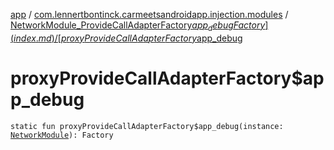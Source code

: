 [app](../../index.md) / [com.lennertbontinck.carmeetsandroidapp.injection.modules](../index.md) / [NetworkModule_ProvideCallAdapterFactory$app_debugFactory](index.md) / [proxyProvideCallAdapterFactory$app_debug](./proxy-provide-call-adapter-factory$app_debug.md)

# proxyProvideCallAdapterFactory$app_debug

`static fun proxyProvideCallAdapterFactory$app_debug(instance: `[`NetworkModule`](../-network-module/index.md)`): Factory`